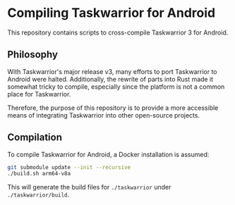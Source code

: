 # Compiling Taskwarrior for Android

This repository contains scripts to cross-compile Taskwarrior 3 for Android.

## Philosophy

With Taskwarrior's major release v3, many efforts to port Taskwarrior
to Android were halted. Additionally, the rewrite of parts into Rust made
it somewhat tricky to compile, especially since the platform is not a
common place for Taskwarrior.

Therefore, the purpose of this repository is to provide a more accessible
means of integrating Taskwarrior into other open-source projects.

## Compilation

To compile Taskwarrior for Android, a Docker installation is assumed:

```bash
git submodule update --init --recursive
./build.sh arm64-v8a
```

This will generate the build files for `./taskwarrior` under `./taskwarrior/build`.
